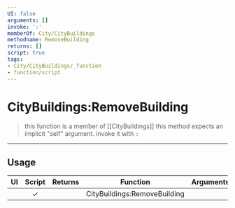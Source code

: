 ```yaml
---
UI: false
arguments: []
invoke: ':'
memberOf: City/CityBuildings
methodname: RemoveBuilding
returns: []
script: true
tags:
- City/CityBuildings/_function
- function/script
---
```

# CityBuildings:RemoveBuilding
> this function is a member of [[CityBuildings]]
> this method expects an implicit "self" argument. invoke it with `:`
-----
## Usage
|  UI | Script | Returns | Function | Arguments |
|:---:|:------:|-------:|:--------:|:---------|
| |✓||CityBuildings:RemoveBuilding||
